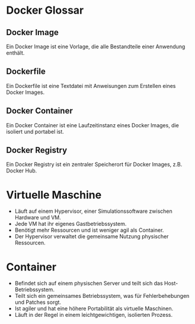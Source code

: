 # Docker Glossar

## Docker Image

Ein Docker Image ist eine Vorlage, die alle Bestandteile einer Anwendung enthält.

## Dockerfile

Ein Dockerfile ist eine Textdatei mit Anweisungen zum Erstellen eines Docker Images.

## Docker Container

Ein Docker Container ist eine Laufzeitinstanz eines Docker Images, die isoliert und portabel ist.

## Docker Registry

Ein Docker Registry ist ein zentraler Speicherort für Docker Images, z.B. Docker Hub.





# Virtuelle Maschine

- Läuft auf einem Hypervisor, einer Simulationssoftware zwischen Hardware und VM.
- Jede VM hat ihr eigenes Gastbetriebssystem.
- Benötigt mehr Ressourcen und ist weniger agil als Container.
- Der Hypervisor verwaltet die gemeinsame Nutzung physischer Ressourcen.

# Container

- Befindet sich auf einem physischen Server und teilt sich das Host-Betriebssystem.
- Teilt sich ein gemeinsames Betriebssystem, was für Fehlerbehebungen und Patches sorgt.
- Ist agiler und hat eine höhere Portabilität als virtuelle Maschinen.
- Läuft in der Regel in einem leichtgewichtigen, isolierten Prozess.

